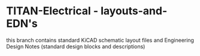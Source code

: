 # TITAN-Electrical - layouts-and-EDN's
this branch contains standard KiCAD schematic layout files and Engineering Design Notes (standard design blocks and descriptions)